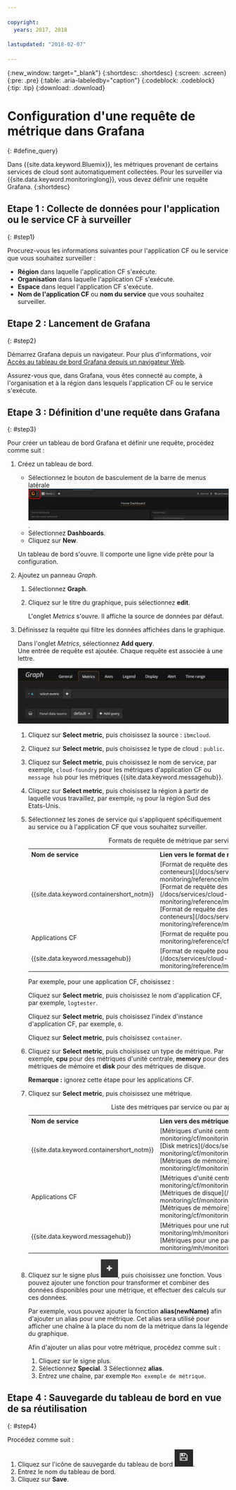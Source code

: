 ```yaml
---

copyright:
  years: 2017, 2018

lastupdated: "2018-02-07"

---
```


{:new_window: target="_blank"}
{:shortdesc: .shortdesc}
{:screen: .screen}
{:pre: .pre}
{:table: .aria-labeledby="caption"}
{:codeblock: .codeblock}
{:tip: .tip}
{:download: .download}


# Configuration d'une requête de métrique dans Grafana
{: #define_query}

Dans {{site.data.keyword.Bluemix}}, les métriques provenant de certains services de cloud sont automatiquement collectées. Pour les surveiller via {{site.data.keyword.monitoringlong}}, vous devez définir une requête Grafana.
{:shortdesc}

## Etape 1 : Collecte de données pour l'application ou le service CF à surveiller
{: #step1}

Procurez-vous les informations suivantes pour l'application CF ou le service que vous souhaitez surveiller :

* **Région** dans laquelle l'application CF s'exécute. 
* **Organisation** dans laquelle l'application CF s'exécute.  	
* **Espace** dans lequel l'application CF s'exécute.  
* **Nom de l'application CF** ou **nom du service** que vous souhaitez surveiller. 


## Etape 2 : Lancement de Grafana
{: #step2}

Démarrez Grafana depuis un navigateur. Pour plus d'informations, voir [Accès au tableau de bord Grafana depuis un navigateur Web](/docs/services/cloud-monitoring/grafana/navigating_grafana.html#launch_grafana_from_browser).

Assurez-vous que, dans Grafana, vous êtes connecté au compte, à l'organisation et à la région dans lesquels l'application CF ou le service s'exécute.  


## Etape 3 : Définition d'une requête dans Grafana
{: #step3}

Pour créer un tableau de bord Grafana et définir une requête, procédez comme suit :

1. Créez un tableau de bord.

    * Sélectionnez le bouton de basculement de la barre de menus latérale ![Barre de menus latérale de Grafana](images/grafana_settings.gif "Barre de menus latérale de Grafana").
    * Sélectionnez **Dashboards**.
    * Cliquez sur **New**.

    Un tableau de bord s'ouvre. Il comporte une ligne vide prête pour la configuration.

2. Ajoutez un panneau *Graph*. 

    1. Sélectionnez **Graph**.

    2. Cliquez sur le titre du graphique, puis sélectionnez **edit**.

        L'onglet *Metrics* s'ouvre. Il affiche la source de données par défaut.

3. Définissez la requête qui filtre les données affichées dans le graphique. 

    Dans l'onglet *Metrics*, sélectionnez **Add query**. <br>Une entrée de requête est ajoutée. Chaque requête est associée à une lettre.
    
    ![Nouvelle entrée de requête](images/grafana4_query_f1.gif "Nouvelle entrée de requête")
        
    1. Cliquez sur **Select metric**, puis choisissez la source : `ibmcloud`.
    
    2. Cliquez sur **Select metric**, puis choisissez le type de cloud : `public`.
    
    3. Cliquez sur **Select metric**, puis choisissez le nom de service, par exemple, `cloud-foundry` pour les métriques d'application CF ou `message hub` pour les métriques {{site.data.keyword.messagehub}}. 
    
    4. Cliquez sur **Select metric**, puis choisissez la région à partir de laquelle vous travaillez, par exemple, `ng` pour la région Sud des Etats-Unis.
    
    5. Sélectionnez les zones de service qui s'appliquent spécifiquement au service ou à l'application CF que vous souhaitez surveiller. 

        <table>
          <caption>Formats de requête de métrique par service ou par application CF</caption>
          <tr>
            <th>Nom de service</th>
            <th>Lien vers le format de requête de métrique</th> 
          </tr>
          <tr>
            <td>{{site.data.keyword.containershort_notm}}</td>
            <td>[Format de requête des métriques d'unité centrale collectées pour les conteneurs](/docs/services/cloud-monitoring/reference/metrics_format_containers.html#cpu_containers)</br>[Format de requête des métriques de charge collectées pour les agents](/docs/services/cloud-monitoring/reference/metrics_format_containers.html#load_workers) </br>[Format de requête des métriques de mémoire collectées pour les conteneurs](/docs/services/cloud-monitoring/reference/metrics_format_containers.html#mem_containers)</td> 
          </tr>
          <tr>
            <td>Applications CF</td>
            <td>[Format de requête pour les applications CF](/docs/services/cloud-monitoring/reference/cfapps_metrics_format.html#cfapps_metrics_format)</td> 
          </tr>
          <tr>
            <td>{{site.data.keyword.messagehub}}</td>
            <td>[Format de requête pour {{site.data.keyword.messagehub}}](/docs/services/cloud-monitoring/reference/mh_metrics_format.html#mh_metrics_format)</td> 
          </tr>
        </table>

        Par exemple, pour une application CF, choisissez :
    
        Cliquez sur **Select metric**, puis choisissez le nom d'application CF, par exemple, `logtester`.
    
        Cliquez sur **Select metric**, puis choisissez l'index d'instance d'application CF, par exemple, `0`.

        Cliquez sur **Select metric**, puis choisissez `container`.
    
    9. Cliquez sur **Select metric**, puis choisissez un type de métrique. Par exemple, **cpu** pour des métriques d'unité centrale, **memory** pour des métriques de mémoire et **disk** pour des métriques de disque.  

        **Remarque :** ignorez cette étape pour les applications CF.  

    10. Cliquez sur **Select metric**, puis choisissez une métrique.  

        <table>
          <caption>Liste des métriques par service ou par application CF</caption>
          <tr>
            <th>Nom de service</th>
            <th>Lien vers des métriques</th> 
          </tr>
          <tr>
            <td>{{site.data.keyword.containershort_notm}}</td>
            <td>[Métriques d'unité centrale](/docs/services/cloud-monitoring/cf/monitoring_cf_apps_ov.html#cpu_metrics </br>[Disk metrics](/docs/services/cloud-monitoring/cf/monitoring_cf_apps_ov.html#disk_metrics) </br>[Métriques de mémoire](/docs/services/cloud-monitoring/cf/monitoring_cf_apps_ov.html#mem_metrics)</td> 
          </tr>
          <tr>
            <td>Applications CF</td>
            <td>[Métriques d'unité centrale](/docs/services/cloud-monitoring/cf/monitoring_cf_apps_ov.html#cpu_metrics) </br>[Métriques de disque](/docs/services/cloud-monitoring/cf/monitoring_cf_apps_ov.html#disk_metrics)   </br>[Métriques de mémoire](/docs/services/cloud-monitoring/cf/monitoring_cf_apps_ov.html#mem_metrics)</td> 
          </tr>
          <tr>
            <td>{{site.data.keyword.messagehub}}</td>
            <td>[Métriques pour une rubrique Kafka](/docs/services/cloud-monitoring/mh/monitoring_mh_ov.html#kafka_topic_metrics)</br>[Métriques pour une partition Kafka](/docs/services/cloud-monitoring/mh/monitoring_mh_ov.html#kafka_partition_metrics)</td> 
          </tr>
        </table>

    10. Cliquez sur le signe plus ![Icône Ajouter](images/grafana_plus_image.gif "Signe Plus"), puis choisissez une fonction. Vous pouvez ajouter une fonction pour transformer et combiner des données disponibles pour une métrique, et effectuer des calculs sur ces données.
        
        Par exemple, vous pouvez ajouter la fonction **alias(newName)** afin d'ajouter un alias pour une métrique. Cet alias sera utilisé pour afficher une chaîne à la place du nom de la métrique dans la légende du graphique.
        
        Afin d'ajouter un alias pour votre métrique, procédez comme suit :
        
        1. Cliquez sur le signe plus.
        2. Sélectionnez **Special**. 
        3 Sélectionnez **alias**.
        4. Entrez une chaîne, par exemple `Mon exemple de métrique`.


## Etape 4 : Sauvegarde du tableau de bord en vue de sa réutilisation
{: #step4}

Procédez comme suit :

1. Cliquez sur l'icône de sauvegarde du tableau de bord ![Icône Sauvegarder le tableau de bord](images/grafana_save_image.gif "Icône Sauvegarder le tableau de bord").
2. Entrez le nom du tableau de bord.
3. Cliquez sur **Save**.
